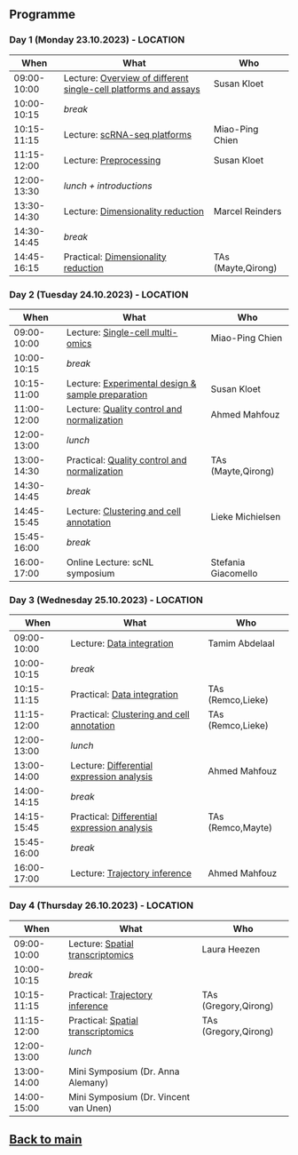 ## Programme

### Day 1 (Monday 23.10.2023) - LOCATION
| When | What | Who |
| ------------- | ------------- | ------------- |
|09:00-10:00 |Lecture: [Overview of different single-cell platforms and assays](Lectures/Day1_Overview_single_cell_sequencing_Kloet_2023.pdf) | Susan Kloet |
|10:00-10:15 |_break_ |  |
|10:15-11:15 |Lecture: [scRNA-seq platforms](Lectures/Day1_scRNAseq_platforms_MPChien_2023.pdf) | Miao-Ping Chien |
|11:15-12:00 |Lecture: [Preprocessing](Lectures/Day1_SingleCell_pre-process_2023.pdf) | Susan Kloet |
|12:00-13:30 |_lunch + introductions_ |  |
|13:30-14:30 |Lecture: [Dimensionality reduction](Lectures/Day1_dimensionality_reduction_Reinders.pdf) | Marcel Reinders |
|14:30-14:45 |_break_| |
|14:45-16:15 |Practical: [Dimensionality reduction](session-dimensionalityreduction/Dimensionality_Reduction.md) | TAs (Mayte,Qirong) |

### Day 2 (Tuesday 24.10.2023) - LOCATION
| When | What | Who |
| ------------- | ------------- | ------------- |
|09:00-10:00 |Lecture: [Single-cell multi-omics](Lectures/Day2_Multiomics_MPChien_2023.pdf) | Miao-Ping Chien |
|10:00-10:15 |_break_ |  |
|10:15-11:00 |Lecture: [Experimental design & sample preparation](Lectures/Day2_Sample_prep_and_experimental_design_Kloet.pdf) | Susan Kloet |
|11:00-12:00 |Lecture: [Quality control and normalization](Lectures/Day2_QC_normalization_Mahfouz.pdf) | Ahmed Mahfouz |
|12:00-13:00 |_lunch_ |  |
|13:00-14:30 |Practical: [Quality control and normalization](session-qc-normalization/QC_Normalization.md) | TAs (Mayte,Qirong) |
|14:30-14:45 |_break_ | |
|14:45-15:45 |Lecture: [Clustering and cell annotation](Lectures/Day2_clustering_Michielsen.pdf) | Lieke Michielsen |
|15:45-16:00 |_break_ | |
|16:00-17:00 |Online Lecture: scNL symposium | Stefania Giacomello |

### Day 3 (Wednesday 25.10.2023) - LOCATION
| When | What | Who |
| ------------- | ------------- | ------------- |
|09:00-10:00 |Lecture: [Data integration](Lectures/Day3_Data_Integration_Abdelaal_2023.pdf) | Tamim Abdelaal |
|10:00-10:15 |_break_ |  |
|10:15-11:15 |Practical: [Data integration](session-integration/Data_Integration.md) | TAs (Remco,Lieke)|
|11:15-12:00 |Practical: [Clustering and cell annotation](session-clustering/Clustering.md) | TAs (Remco,Lieke) |
|12:00-13:00 |_lunch_ |  |
|13:00-14:00 |Lecture: [Differential expression analysis](Lectures/Day3_Differential_expression_analysis_Mahfouz.pdf) | Ahmed Mahfouz |
|14:00-14:15 |_break_ | |
|14:15-15:45 |Practical: [Differential expression analysis](session-differentialexpression/Differential_Expression.md) | TAs (Remco,Mayte) |
|15:45-16:00 |_break_ | |
|16:00-17:00 |Lecture: [Trajectory inference](Lectures/Day3_Trajectory_inference_Mahfouz.pdf) | Ahmed Mahfouz |

### Day 4 (Thursday 26.10.2023) - LOCATION
| When | What | Who |
| ------------- | ------------- | ------------- |
|09:00-10:00 |Lecture: [Spatial transcriptomics](Lectures/Day4_SpatialTranscriptomics_Heezen.pdf) | Laura Heezen |
|10:00-10:15 |_break_ |  |
|10:15-11:15 |Practical: [Trajectory inference](session-trajectories/session-trajectories.md) | TAs (Gregory,Qirong) |
|11:15-12:00 |Practical: [Spatial transcriptomics](session-spatialtranscriptomics/Spatialtranscriptomics.md) | TAs (Gregory,Qirong) |
|12:00-13:00 |_lunch_ |  |
|13:00-14:00 |Mini Symposium (Dr. Anna Alemany) |
|14:00-15:00 |Mini Symposium (Dr. Vincent van Unen) |

## [Back to main](README.md)
